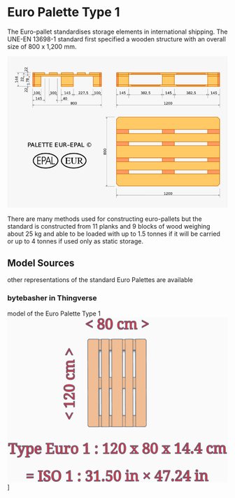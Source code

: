 # Euro Palette Type 1

The Euro-pallet standardises storage elements in international shipping.  The UNE-EN 13698-1 standard first specified a wooden structure with an overall size of 800 x 1,200 mm.

![Euro Palette Type 1 dimensions](./euro-pallet-dimensions.png "Euro Palette Type 1 dimensions")

There are many methods used for constructing euro-pallets but the standard is constructed from 11 planks and 9 blocks of wood weighing about 25 kg and able to be loaded with up to 1.5 tonnes if it will be carried or up to 4 tonnes if used only as static storage.
## Model Sources

other representations of the standard Euro Palettes are available

### bytebasher in Thingverse
model of the Euro Palette Type 1 [![Euro Palette Type 1](./Standard-Euro-1.png "Euro Palette Type 1 published on Thingverse")](https://www.thingiverse.com/thing:6068160)]
